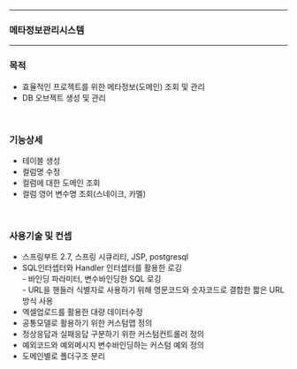 <hr>
<h3>메타정보관리시스템</h3>
<hr>
<h3>목적</h3>
<ul>
    <li>효율적인 프로젝트를 위한 메타정보(도메인) 조회 및 관리</li>
    <li>DB 오브젝트 생성 및 관리</li>
</ul>
<br>
<h3>기능상세</h3>
<ul>
    <li>테이블 생성</li>
    <li>컬럼명 수정</li>
    <li>컬럼에 대한 도메인 조회</li>
    <li>컬럼 영어 변수명 조회(스네이크, 카멜)</li>
</ul>
<br>
<h3>사용기술 및 컨셉</h3>
<ul>
    <li>스프링부트 2.7, 스프링 시큐리티, JSP, postgresql</li>
    <li>
        <div>SQL인터셉터와 Handler 인터셉터를 활용한 로깅</div>
        <div>- 바인딩 파라미터, 변수바인딩한 SQL 로깅</div>
        <div>- URL을 핸들러 식별자로 사용하기 위해 영문코드와 숫자코드로 결합한 짧은 URL방식 사용</div>
    </li>
    <li>엑셀업로드를 활용한 대량 데이터수정</li>
    <li>공통모델로 활용하기 위한 커스텀맵 정의</li>
    <li>정상응답과 실패응답 구분하기 위한 커스텀컨트롤러 정의</li>
    <li>예외코드와 예외메시지 변수바인딩하는 커스텀 예외 정의</li>
    <li>도메인별로 폴더구조 분리</li>
</ul>
